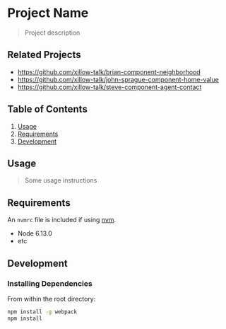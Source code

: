 # Project Name

> Project description

## Related Projects

  - https://github.com/xillow-talk/brian-component-neighborhood
  - https://github.com/xillow-talk/john-sprague-component-home-value
  - https://github.com/xillow-talk/steve-component-agent-contact

## Table of Contents

1. [Usage](#Usage)
1. [Requirements](#requirements)
1. [Development](#development)

## Usage

> Some usage instructions

## Requirements

An `nvmrc` file is included if using [nvm](https://github.com/creationix/nvm).

- Node 6.13.0
- etc

## Development

### Installing Dependencies

From within the root directory:

```sh
npm install -g webpack
npm install
```

